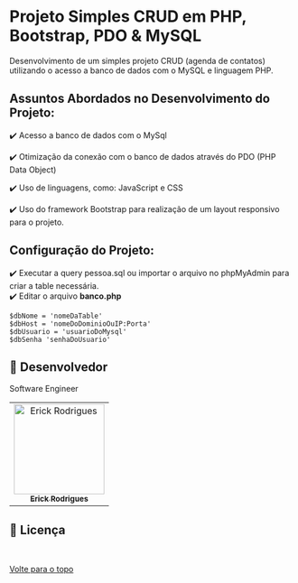 # Projeto Simples CRUD em PHP, Bootstrap, PDO & MySQL

Desenvolvimento de um simples projeto CRUD (agenda de contatos) utilizando o acesso a banco de dados com o MySQL e linguagem PHP.

## Assuntos Abordados no Desenvolvimento do Projeto:

:heavy_check_mark: Acesso a banco de dados com o MySql 
<br>

:heavy_check_mark: Otimização da conexão com o banco de dados através do PDO (PHP Data Object)
<br>

:heavy_check_mark: Uso de linguagens, como: JavaScript e CSS
<br>

:heavy_check_mark: Uso do framework Bootstrap para realização de um layout responsivo para o projeto.
<br>


## Configuração do Projeto:

:heavy_check_mark: Executar a query pessoa.sql ou importar o arquivo no phpMyAdmin para criar a table necessária.
<br>
:heavy_check_mark: Editar o arquivo **banco.php** 

```
$dbNome = 'nomeDaTable' 
$dbHost = 'nomeDoDominioOuIP:Porta' 
$dbUsuario = 'usuarioDoMysql' 
$dbSenha 'senhaDoUsuario'

```
## 🤝 Desenvolvedor

Software Engineer

<table>
  <tr>
    <td align="center">
      <a href="#">
        <img src="https://avatars.githubusercontent.com/u/109317442?v=4" width="160px;" alt="Erick Rodrigues"/><br>
        <sub>
          <b>Erick Rodrigues</b>
        </sub>
      </a>
    </td>
  </tr>
</table>

## 📝 Licença


&#xa0;



<a href="#top">Volte para o topo</a>